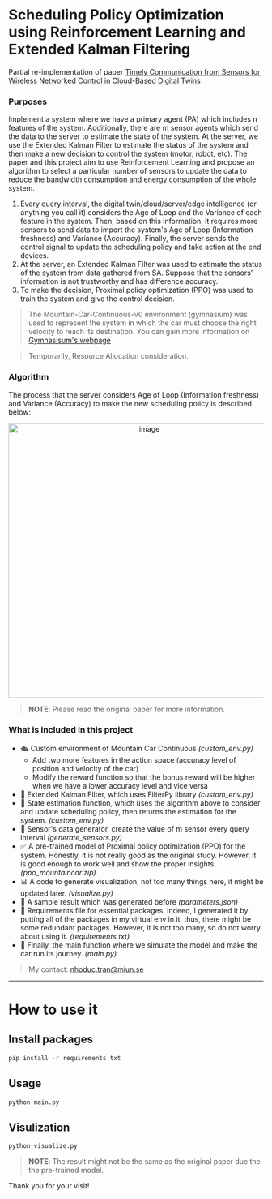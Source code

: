 
# Scheduling Policy Optimization using Reinforcement Learning and Extended Kalman Filtering

Partial re-implementation of paper [Timely Communication from Sensors for Wireless Networked Control in Cloud-Based Digital Twins](https://arxiv.org/abs/2408.10241)

### Purposes

Implement a system where we have a primary agent (PA) which includes n features of the system.
Additionally, there are m sensor agents which send the data to the server to estimate the state of the system.
At the server, we use the Extended Kalman Filter to estimate the status of the system and then make a new decision to control the system (motor, robot, etc).
The paper and this project aim to use Reinforcement Learning and propose an algorithm to select a particular number of sensors to update the data
to reduce the bandwidth consumption and energy consumption of the whole system.

1. Every query interval, the digital twin/cloud/server/edge intelligence (or anything you call it) considers the Age of Loop and the Variance of each feature in the system.
   Then, based on this information, it requires more sensors to send data to import the system's Age of Loop (Information freshness) and Variance (Accuracy).
   Finally, the server sends the control signal to update the  scheduling policy and take action at the end devices.
3. At the server, an Extended Kalman Filter was used to estimate the status of the system from data gathered from SA.
   Suppose that the sensors' information is not trustworthy and has difference accuracy.
4. To make the decision, Proximal policy optimization (PPO) was used to train the system and give the control decision.

> The Mountain-Car-Continuous-v0 environment (gymnasium) was used to represent the system in which the car must choose the right velocity to reach its destination.
You can gain more information on [Gymnasisum's webpage](https://gymnasium.farama.org/)

> Temporarily, Resource Allocation consideration.

### Algorithm
The process that the server considers Age of Loop (Information freshness) and Variance (Accuracy) to make the new scheduling policy is described below:

<div align="center">
<img width="541" alt="image" src="https://github.com/user-attachments/assets/dc62d4bb-168e-4699-a89c-934aa4bb8a7b" />
</div>


> **NOTE**: Please read the original paper for more information.

### What is included in this project 

- 🛳️ Custom environment of Mountain Car Continuous *(custom_env.py)*
  * Add two more features in the action space (accuracy level of position and velocity of the car)
  * Modify the reward function so that the bonus reward will be higher when we have a lower accuracy level and vice versa
- 🎯 Extended Kalman Filter, which uses FilterPy library *(custom_env.py)*
- 🤖 State estimation function, which uses the algorithm above to consider and update scheduling policy, then returns the estimation for the system. *(custom_env.py)*
- 🔄 Sensor's data generator, create the value of m sensor every query interval *(generate_sensors.py)*
- ✅  A pre-trained model of Proximal policy optimization (PPO) for the system. Honestly, it is not really good as the original study.
  However, it is good enough to work well and show the proper insights. *(ppo_mountaincar.zip)*
- 📊 A code to generate visualization, not too many things here, it might be updated later. *(visualize.py)*
- 🧪 A sample result which was generated before *(parameters.json)*
- 📃 Requirements file for essential packages. Indeed, I generated it by putting all of the packages in my virtual env in it, thus, there might be some redundant packages.
  However, it is not too many, so do not worry about using it. *(requirements.txt)*
- 🤖 Finally, the main function where we simulate the model and make the car run its journey. *(main.py)*

> My contact: nhoduc.tran@miun.se

---
# How to use it

## Install packages

```bash
pip install -r requirements.txt
```

## Usage

```py
python main.py
```

## Visulization

```py
python visualize.py
```

> **NOTE**: The result might not be the same as the original paper due the the pre-trained model.

Thank you for your visit!
